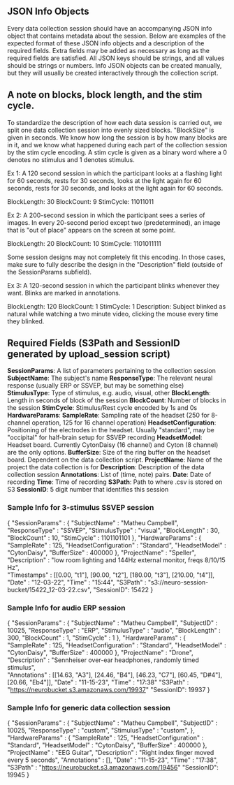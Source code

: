 ## JSON Info Objects
Every data collection session should have an accompanying JSON info object that contains metadata about the session. Below are examples of the expected format of these JSON info objects and a description of the required fields. Extra fields may be added as necessary as long as the required fields are satisfied. All JSON keys should be strings, and all values should be strings or numbers. Info JSON objects can be created manually, but they will usually be created interactively through the collection script.

## A note on blocks, block length, and the stim cycle.
To standardize the description of how each data session is carried out, we split one data collection
session into evenly sized blocks. "BlockSize" is given in seconds. We know how long the session is by how many blocks are in it, and
we know what happened during each part of the collection session by the stim cycle encoding.
A stim cycle is given as a binary word where a 0 denotes no stimulus and 1 denotes stimulus.

Ex 1: A 120 second session in which the participant looks at a flashing light for 60 seconds, rests for 30 seconds, looks at the light again for 60 seconds, rests for 30 seconds, and looks at the light again for 60 seconds.

BlockLength: 30
BlockCount: 9
StimCycle: 11011011

Ex 2: A 200-second session in which the participant sees a series of images. In every 20-second period except two (predetermined), an image that is "out of place" appears on the screen at some point.

BlockLength: 20
BlockCount: 10
StimCycle: 1101011111

Some session designs may not completely fit this encoding. In those cases, make sure to fully describe the design in the "Description" field (outside of the SessionParams subfield). 

Ex 3: A 120-second session in which the participant blinks whenever they want. Blinks are marked in annotations.

BlockLength: 120
BlockCount: 1
StimCycle: 1
Description: Subject blinked as natural while watching a two minute video, clicking the mouse every time they blinked.

## Required Fields (S3Path and SessionID generated by upload_session script)
**SessionParams**: A list of parameters pertaining to the collection session
    **SubjectName**: The subject's name
    **ResponseType**: The relevant neural response (usually ERP or SSVEP, but may be something else)
    **StimulusType**: Type of stimulus, e.g. audio, visual, other
    **BlockLength**: Length in seconds of block of the session
    **BlockCount**: Number of blocks in the session
    **StimCycle**: Stimulus/Rest cycle encoded by 1s and 0s
**HardwareParams**:
    **SampleRate**: Sampling rate of the headset (250 for 8-channel operation, 125 for 16 channel operation)
    **HeadsetConfiguration**: Positioning of the electrodes in the headset. Usually "standard", may be "occipital" for half-brain setup for SSVEP recording
    **HeadsetModel**: Headset board. Currently CytonDaisy (16 channel) and Cyton (8 channel) are the only options.
    **BufferSize**: Size of the ring buffer on the headset board. Dependent on the data collection script.
**ProjectName**: Name of the project the data collection is for
**Description**: Description of the data collection session
**Annotations**: List of (time, note) pairs.
**Date**: Date of recording
**Time**: Time of recording
**S3Path**: Path to where .csv is stored on S3
**SessionID**: 5 digit number that identifies this session

### Sample Info for 3-stimulus SSVEP session
{
    "SessionParams" : {
        "SubjectName" : "Matheu Campbell",
        "ResponseType" : "SSVEP",
        "StimulusType" : "visual",
        "BlockLength" : 30,
        "BlockCount" : 10,
        "StimCycle" : 1101101101
    },
    "HardwareParams" : {
        "SampleRate" : 125,
        "HeadsetConfiguration" : "Standard",
        "HeadsetModel" : "CytonDaisy",
        "BufferSize" : 400000
    },
    "ProjectName" : "Speller",
    "Description" : "low room lighting and 144Hz external monitor, freqs 8/10/15 Hz",    
    "Timestamps" : [[0.00, "t1"], [90.00, "t2"], [180.00, "t3"], [210.00, "t4"]],
    "Date" : "12-03-22",
    "Time" : "15:44",
    "S3Path" : "s3://neuro-session-bucket/15422_12-03-22.csv",
    "SessionID": 15422
}

### Sample Info for audio ERP session
{
    "SessionParams" : {
        "SubjectName" : "Matheu Campbell",
        "SubjectID" : 10025,
        "ResponseType" : "ERP",
        "StimulusType" : "audio",
        "BlockLength" : 300,
        "BlockCount" : 1,
        "StimCycle" : 1
    },
    "HardwareParams" : {
        "SampleRate" : 125,
        "HeadsetConfiguration" : "Standard",
        "HeadsetModel" : "CytonDaisy",
        "BufferSize" : 400000
    },
    "ProjectName" : "Drone",
    "Description" : "Sennheiser over-ear headphones, randomly timed stimulus",    
    "Annotations" : [[14.63, "A3"], [24.46, "B4"], [46.23, "C7"], [60.45, "D#4"], [20.66, "Eb4"]],
    "Date" : "11-15-23",
    "Time" : "17:38"
    "S3Path" : "https://neurobucket.s3.amazonaws.com/19937"
    "SessionID": 19937
}

### Sample Info for generic data collection session
{
    "SessionParams" : {
        "SubjectName" : "Matheu Campbell",
        "SubjectID" : 10025,
        "ResponseType" : "custom",
        "StimulusType" : "custom",
    },
    "HardwareParams" : {
        "SampleRate" : 125,
        "HeadsetConfiguration" : "Standard",
        "HeadsetModel" : "CytonDaisy",
        "BufferSize" : 400000
    },
        "ProjectName" : "EEG Guitar",
    "Description" : "Right index finger moved every 5 seconds",
    "Annotations" : [],
    "Date" : "11-15-23",
    "Time" : "17:38",
    "S3Path" : "https://neurobucket.s3.amazonaws.com/19456"
    "SessionID": 19945
}
